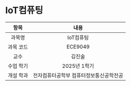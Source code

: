 # IoT컴퓨팅
| 항목 | 내용 |
| :-: | :-: |
| 과목명 | IoT컴퓨팅 |
| 과목 코드 | ECE9049 |
| 교수 | 김진술 |
| 수업 학기 | 2025년 1학기 |
| 개설 학과 | 전자컴퓨터공학부 컴퓨터정보통신공학전공 |
